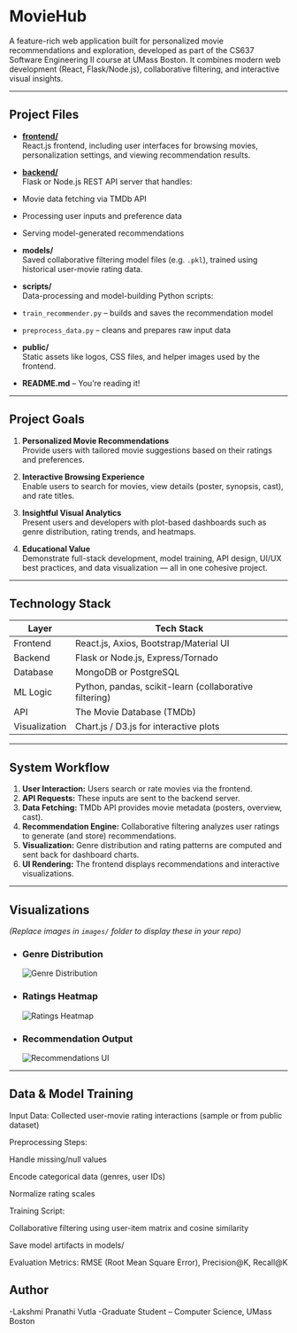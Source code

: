 #  MovieHub

A feature-rich web application built for personalized movie recommendations and exploration, developed as part of the CS637 Software Engineering II course at UMass Boston. It combines modern web development (React, Flask/Node.js), collaborative filtering, and interactive visual insights.

---

##  Project Files

-  **[frontend/](https://github.com/Pranathivutla30/CS637-MovieHub/tree/main/frontend)**  
  React.js frontend, including user interfaces for browsing movies, personalization settings, and viewing recommendation results.

-  **[backend/](https://github.com/Pranathivutla30/CS637-MovieHub/tree/main/backend)**  
  Flask or Node.js REST API server that handles:
  - Movie data fetching via TMDb API
  - Processing user inputs and preference data
  - Serving model-generated recommendations

-  **models/**  
  Saved collaborative filtering model files (e.g. `.pkl`), trained using historical user-movie rating data.

-  **scripts/**  
  Data-processing and model-building Python scripts:
  - `train_recommender.py` – builds and saves the recommendation model
  - `preprocess_data.py` – cleans and prepares raw input data

-  **public/**  
  Static assets like logos, CSS files, and helper images used by the frontend.

-  **README.md** – You’re reading it!

---

##  Project Goals

1. **Personalized Movie Recommendations**  
   Provide users with tailored movie suggestions based on their ratings and preferences.

2. **Interactive Browsing Experience**  
   Enable users to search for movies, view details (poster, synopsis, cast), and rate titles.

3. **Insightful Visual Analytics**  
   Present users and developers with plot-based dashboards such as genre distribution, rating trends, and heatmaps.

4. **Educational Value**  
   Demonstrate full-stack development, model training, API design, UI/UX best practices, and data visualization — all in one cohesive project.

---

##  Technology Stack

| Layer        | Tech Stack                                   |
|--------------|-----------------------------------------------|
|  Frontend  | React.js, Axios, Bootstrap/Material UI        |
|  Backend   | Flask or Node.js, Express/Tornado             |
|  Database | MongoDB or PostgreSQL                         |
|  ML Logic  | Python, pandas, scikit-learn (collaborative filtering) |
|  API       | The Movie Database (TMDb)                     |
|  Visualization | Chart.js / D3.js for interactive plots     |

---

##  System Workflow

1.  **User Interaction:** Users search or rate movies via the frontend.
2.  **API Requests:** These inputs are sent to the backend server.
3.  **Data Fetching:** TMDb API provides movie metadata (posters, overview, cast).
4.  **Recommendation Engine:** Collaborative filtering analyzes user ratings to generate (and store) recommendations.
5.  **Visualization:** Genre distribution and rating patterns are computed and sent back for dashboard charts.
6.  **UI Rendering:** The frontend displays recommendations and interactive visualizations.

---

##  Visualizations

*(Replace images in `images/` folder to display these in your repo)*

- ###  Genre Distribution
  ![Genre Distribution](images/genre_distribution.png)

- ###  Ratings Heatmap
  ![Ratings Heatmap](images/ratings_heatmap.png)

- ###  Recommendation Output
  ![Recommendations UI](images/recommendations_ui.png)

---
## Data & Model Training
Input Data: Collected user-movie rating interactions (sample or from public dataset)

Preprocessing Steps:

Handle missing/null values

Encode categorical data (genres, user IDs)

Normalize rating scales

Training Script:

Collaborative filtering using user-item matrix and cosine similarity

Save model artifacts in models/

Evaluation Metrics: RMSE (Root Mean Square Error), Precision@K, Recall@K


##  Author
-Lakshmi Pranathi Vutla
-Graduate Student – Computer Science, UMass Boston
